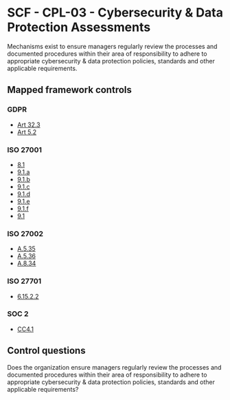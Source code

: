 # SCF - CPL-03 - Cybersecurity & Data Protection Assessments
Mechanisms exist to ensure managers regularly review the processes and documented procedures within their area of responsibility to adhere to appropriate cybersecurity & data protection policies, standards and other applicable requirements.
## Mapped framework controls
### GDPR
- [Art 32.3](../gdpr/art32.md#Article-323)
- [Art 5.2](../gdpr/art5.md#Article-52)
  
### ISO 27001
- [8.1](../iso27001/8.md#81)
- [9.1.a](../iso27001/9.md#91a)
- [9.1.b](../iso27001/9.md#91b)
- [9.1.c](../iso27001/9.md#91c)
- [9.1.d](../iso27001/9.md#91d)
- [9.1.e](../iso27001/9.md#91e)
- [9.1.f](../iso27001/9.md#91f)
- [9.1](../iso27001/9.md#91)
  
### ISO 27002
- [A.5.35](../iso27002/a-5.md#a535)
- [A.5.36](../iso27002/a-5.md#a536)
- [A.8.34](../iso27002/a-8.md#a834)
  
### ISO 27701
- [6.15.2.2](../iso27701/61522.md)
  
### SOC 2
- [CC4.1](../soc2/cc41.md)
  
## Control questions
Does the organization ensure managers regularly review the processes and documented procedures within their area of responsibility to adhere to appropriate cybersecurity & data protection policies, standards and other applicable requirements?
  